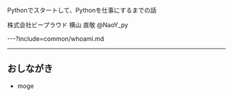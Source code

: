 Pythonでスタートして、Pythonを仕事にするまでの話

株式会社ビープラウド 横山 直敬
@NaoY_py

---?include=common/whoami.md

---

## おしながき

- moge
